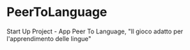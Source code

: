 # PeerToLanguage
Start Up Project - App Peer To Language, "Il gioco adatto per l'apprendimento delle lingue" 
